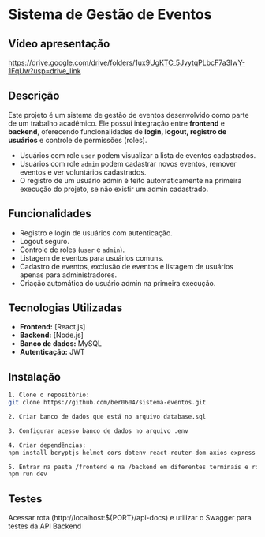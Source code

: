 # Sistema de Gestão de Eventos

## Vídeo apresentação
https://drive.google.com/drive/folders/1ux9UgKTC_5JvytqPLbcF7a3IwY-1FqUw?usp=drive_link

## Descrição
Este projeto é um sistema de gestão de eventos desenvolvido como parte de um trabalho acadêmico. Ele possui integração entre **frontend** e **backend**, oferecendo funcionalidades de **login, logout, registro de usuários** e controle de permissões (roles).  

- Usuários com role `user` podem visualizar a lista de eventos cadastrados.  
- Usuários com role `admin` podem cadastrar novos eventos, remover eventos e ver voluntários cadastrados.  
- O registro de um usuário admin é feito automaticamente na primeira execução do projeto, se não existir um admin cadastrado.

## Funcionalidades
- Registro e login de usuários com autenticação.  
- Logout seguro.  
- Controle de roles (`user` e `admin`).  
- Listagem de eventos para usuários comuns.  
- Cadastro de eventos, exclusão de eventos e listagem de usuários apenas para administradores.  
- Criação automática do usuário admin na primeira execução.

## Tecnologias Utilizadas
- **Frontend:** [React.js]
- **Backend:** [Node.js] 
- **Banco de dados:** MySQL
- **Autenticação:** JWT  

## Instalação

```bash
1. Clone o repositório:  
git clone https://github.com/ber0604/sistema-eventos.git

2. Criar banco de dados que está no arquivo database.sql

3. Configurar acesso banco de dados no arquivo .env

4. Criar dependências:
npm install bcryptjs helmet cors dotenv react-router-dom axios express mysql2 swagger-ui-express yamljs

5. Entrar na pasta /frontend e na /backend em diferentes terminais e rodar o comando:
npm run dev
```

## Testes
  Acessar rota (http://localhost:${PORT}/api-docs) e utilizar o Swagger para testes da API Backend





